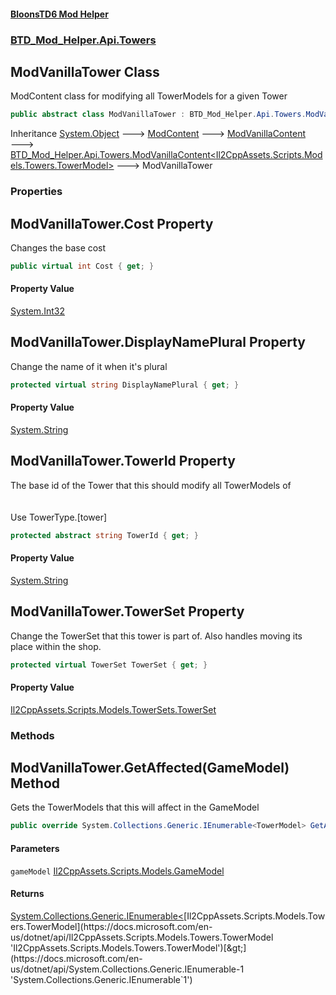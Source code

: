 #### [BloonsTD6 Mod Helper](README.md 'README')
### [BTD_Mod_Helper.Api.Towers](README.md#BTD_Mod_Helper.Api.Towers 'BTD_Mod_Helper.Api.Towers')

## ModVanillaTower Class

ModContent class for modifying all TowerModels for a given Tower

```csharp
public abstract class ModVanillaTower : BTD_Mod_Helper.Api.Towers.ModVanillaContent<TowerModel>
```

Inheritance [System.Object](https://docs.microsoft.com/en-us/dotnet/api/System.Object 'System.Object') &#129106; [ModContent](BTD_Mod_Helper.Api.ModContent.md 'BTD_Mod_Helper.Api.ModContent') &#129106; [ModVanillaContent](BTD_Mod_Helper.Api.Towers.ModVanillaContent.md 'BTD_Mod_Helper.Api.Towers.ModVanillaContent') &#129106; [BTD_Mod_Helper.Api.Towers.ModVanillaContent&lt;](BTD_Mod_Helper.Api.Towers.ModVanillaContent_T_.md 'BTD_Mod_Helper.Api.Towers.ModVanillaContent<T>')[Il2CppAssets.Scripts.Models.Towers.TowerModel](https://docs.microsoft.com/en-us/dotnet/api/Il2CppAssets.Scripts.Models.Towers.TowerModel 'Il2CppAssets.Scripts.Models.Towers.TowerModel')[&gt;](BTD_Mod_Helper.Api.Towers.ModVanillaContent_T_.md 'BTD_Mod_Helper.Api.Towers.ModVanillaContent<T>') &#129106; ModVanillaTower
### Properties

<a name='BTD_Mod_Helper.Api.Towers.ModVanillaTower.Cost'></a>

## ModVanillaTower.Cost Property

Changes the base cost

```csharp
public virtual int Cost { get; }
```

#### Property Value
[System.Int32](https://docs.microsoft.com/en-us/dotnet/api/System.Int32 'System.Int32')

<a name='BTD_Mod_Helper.Api.Towers.ModVanillaTower.DisplayNamePlural'></a>

## ModVanillaTower.DisplayNamePlural Property

Change the name of it when it's plural

```csharp
protected virtual string DisplayNamePlural { get; }
```

#### Property Value
[System.String](https://docs.microsoft.com/en-us/dotnet/api/System.String 'System.String')

<a name='BTD_Mod_Helper.Api.Towers.ModVanillaTower.TowerId'></a>

## ModVanillaTower.TowerId Property

The base id of the Tower that this should modify all TowerModels of  
<br/>  
Use TowerType.[tower]

```csharp
protected abstract string TowerId { get; }
```

#### Property Value
[System.String](https://docs.microsoft.com/en-us/dotnet/api/System.String 'System.String')

<a name='BTD_Mod_Helper.Api.Towers.ModVanillaTower.TowerSet'></a>

## ModVanillaTower.TowerSet Property

Change the TowerSet that this tower is part of. Also handles moving its place within the shop.

```csharp
protected virtual TowerSet TowerSet { get; }
```

#### Property Value
[Il2CppAssets.Scripts.Models.TowerSets.TowerSet](https://docs.microsoft.com/en-us/dotnet/api/Il2CppAssets.Scripts.Models.TowerSets.TowerSet 'Il2CppAssets.Scripts.Models.TowerSets.TowerSet')
### Methods

<a name='BTD_Mod_Helper.Api.Towers.ModVanillaTower.GetAffected(GameModel)'></a>

## ModVanillaTower.GetAffected(GameModel) Method

Gets the TowerModels that this will affect in the GameModel

```csharp
public override System.Collections.Generic.IEnumerable<TowerModel> GetAffected(GameModel gameModel);
```
#### Parameters

<a name='BTD_Mod_Helper.Api.Towers.ModVanillaTower.GetAffected(GameModel).gameModel'></a>

`gameModel` [Il2CppAssets.Scripts.Models.GameModel](https://docs.microsoft.com/en-us/dotnet/api/Il2CppAssets.Scripts.Models.GameModel 'Il2CppAssets.Scripts.Models.GameModel')

#### Returns
[System.Collections.Generic.IEnumerable&lt;](https://docs.microsoft.com/en-us/dotnet/api/System.Collections.Generic.IEnumerable-1 'System.Collections.Generic.IEnumerable`1')[Il2CppAssets.Scripts.Models.Towers.TowerModel](https://docs.microsoft.com/en-us/dotnet/api/Il2CppAssets.Scripts.Models.Towers.TowerModel 'Il2CppAssets.Scripts.Models.Towers.TowerModel')[&gt;](https://docs.microsoft.com/en-us/dotnet/api/System.Collections.Generic.IEnumerable-1 'System.Collections.Generic.IEnumerable`1')